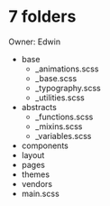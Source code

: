 # 7 folders

Owner: Edwin

- base
    - _animations.scss
    - _base.scss
    - _typography.scss
    - _utilities.scss
- abstracts
    - _functions.scss
    - _mixins.scss
    - _variables.scss
- components
- layout
- pages
- themes
- vendors
- main.scss